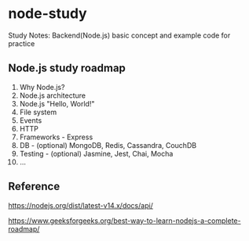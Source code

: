 # node-study
Study Notes: Backend(Node.js) basic concept and example code for practice

## Node.js study roadmap
1. Why Node.js?
2. Node.js architecture
3. Node.js "Hello, World!"
4. File system
5. Events
6. HTTP
7. Frameworks - Express
8. DB - (optional) MongoDB, Redis, Cassandra, CouchDB
9. Testing - (optional) Jasmine, Jest, Chai, Mocha
10. ...

## Reference
https://nodejs.org/dist/latest-v14.x/docs/api/

https://www.geeksforgeeks.org/best-way-to-learn-nodejs-a-complete-roadmap/
